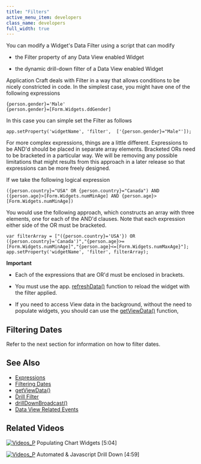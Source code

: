 ```yaml
---
title: "Filters"
active_menu_item: developers
class_name: developers
full_width: true
---
```



You can modify a Widget's Data Filter using a script that can modify

 - the Filter property of any Data View enabled Widget

 - the dynamic drill-down filter of a Data View enabled Widget

Application Craft deals with Filter in a way that allows conditions to be nicely constricted in code. In the simplest case, you might have one of the following expressions

    {person.gender}='Male'
    {person.gender}=[Form.Widgets.ddGender]

In this case you can simple set the Filter as follows

    app.setProperty('widgetName', 'filter',  ['{person.gender}="Male"']);

For more complex expressions, things are a little different. Expressions to be AND'd should be placed in separate array elements. Bracketed ORs need to be bracketed in a particular way. We will be removing any possible limitations that might results from this approach in a later release so that expressions can be more freely designed.

If we take the following logical expression

    ({person.country}="USA" OR {person.country}="Canada") AND ({person.age}>[Form.Widgets.numMinAge] AND {person.age}>[Form.Widgets.numMinAge])

You would use the following approach, which constructs an array with three elements, one for each of the AND'd clauses. Note that each expression either side of the OR must be bracketed.

    var filterArray = ["({person.country}='USA'}) OR ({person.country}='Canada')","{person.age}>=[Form.Widgets.numMinAge]","{person.age}<=[Form.Widgets.numMaxAge}"];
    app.setProperty('widgetName', 'filter', filterArray);
   


**Important**

 - Each of the expressions that are OR'd must be enclosed in brackets.

 - You must use the app. [refreshData()](/developers/documentation/scripting-apis/client-api/widget-functions/refreshdata) function to reload the widget with the filter applied.

 - If you need to access View data in the background, without the need to populate widgets, you should can use the [getViewData()](/developers/documentation/scripting-apis/client-api/data-view-functions/getviewdata) function,

## Filtering Dates

Refer to the next section for information on how to filter dates.

## See Also

 - [Expressions](/developers/documentation/product-guide/advanced-features/data-integration-reporting-dashboards/data-section-properties/the-expression-editor)
 - [Filtering Dates](/developers/documentation/scripting-apis/client-api/data-view-functions/modifying-data-widgets-with-scripts/filtering-dates)
 - [getViewData()](/developers/documentation/scripting-apis/client-api/data-view-functions/getviewdata)
 - [Drill Filter](/developers/documentation/scripting-apis/client-api/data-view-functions/modifying-data-widgets-with-scripts/refdrill-filter)
 - [drillDownBroadcast()](/developers/documentation/scripting-apis/client-api/data-view-functions/drilldownbroadcast)
 - [Data View Related Events](/developers/documentation/scripting-apis/client-api/data-view-functions/data-view-related-events)

## Related Videos

[![Videos\_P](/img/docs/videos_p.png)](http://www.youtube.com/v/4FXN_AsiiMs?autoplay=1&hd=1&fs=1&showsearch=0&rel=0&) Populating Chart Widgets [5:04]

[![Videos\_P](/img/docs/videos_p.png)](http://www.youtube.com/v/t-MozAiRF0Q?autoplay=1&hd=1&fs=1&showsearch=0&rel=0&) Automated & Javascript Drill Down [4:59]
